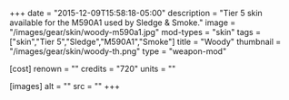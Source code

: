 +++
date = "2015-12-09T15:58:18-05:00"
description = "Tier 5 skin available for the M590A1 used by Sledge & Smoke."
image = "/images/gear/skin/woody-m590a1.jpg"
mod-types = "skin"
tags = ["skin","Tier 5","Sledge","M590A1","Smoke"]
title = "Woody"
thumbnail = "/images/gear/skin/woody-th.png"
type = "weapon-mod"

[cost]
  renown = ""
  credits = "720"
  units = ""

[images]
  alt = ""
  src = ""
+++
